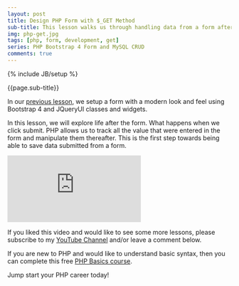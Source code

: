 ```yaml
---
layout: post
title: Design PHP Form with $_GET Method 
sub-title: This lesson walks us through handling data from a form after the submit button has been clicked.  
img: php-get.jpg
tags: [php, form, development, get]
series: PHP Bootstrap 4 Form and MySQL CRUD
comments: true
---
```

{% include JB/setup %}

{{page.sub-title}}

<!--more-->
In our [previous lesson](https://trevoirwilliams.github.io/2019-10-19-php-form/), we setup a form with a modern look and feel using Bootstrap 4 and JQueryUI classes and widgets. 

In this lesson, we will explore life after the form. What happens when we click submit. PHP allows us to track all the value that were entered in the form and manipulate them thereafter. This is the first step towards being able to save data submitted from a form. 

<div class="well embed-container">
    <iframe  src="https://www.youtube.com/embed/LOR9dxlbhGo" frameborder="0" allow="accelerometer; autoplay; encrypted-media; gyroscope; picture-in-picture" allowfullscreen></iframe>
</div>

If you liked this video and would like to see some more lessons, please subscribe to my [YouTube Channel](http://bit.ly/2JlTIs4) and/or leave a comment below.


If you are new to PHP and would like to understand basic syntax, then you can complete this free [PHP Basics course](http://bit.ly/2nEh7NT). 

Jump start your PHP career today!